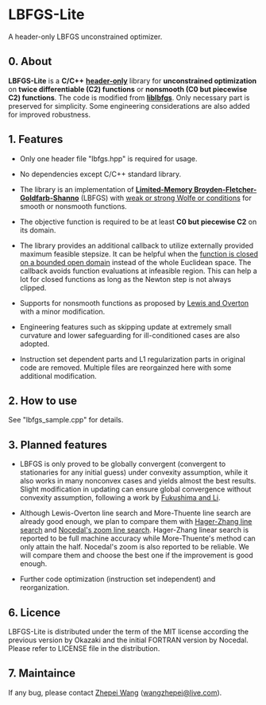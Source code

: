 # LBFGS-Lite
A header-only LBFGS unconstrained optimizer.

## 0. About

__LBFGS-Lite__ is a __C/C++__ [__header-only__](https://en.wikipedia.org/wiki/Header-only) library for __unconstrained optimization__ on __twice differentiable (C2) functions__ or __nonsmooth (C0 but piecewise C2) functions__. The code is modified from [__liblbfgs__](https://github.com/chokkan/liblbfgs). Only necessary part is preserved for simplicity. Some engineering considerations are also added for improved robustness.

## 1. Features

- Only one header file "lbfgs.hpp" is required for usage.

- No dependencies except C/C++ standard library.

- The library is an implementation of [__Limited-Memory Broyden-Fletcher-Goldfarb-Shanno__](https://doi.org/10.1007/BF01589116) (LBFGS) with [weak or strong Wolfe or conditions](https://en.wikipedia.org/wiki/Wolfe_conditions) for smooth or nonsmooth functions.

- The objective function is required to be at least __C0 but piecewise C2__ on its domain.

- The library provides an additional callback to utilize externally provided maximum feasible stepsize. It can be helpful when the [function is closed on a bounded open domain](https://en.wikipedia.org/wiki/Closed_convex_function) instead of the whole Euclidean space. The callback avoids function evaluations at infeasible region. This can help a lot for closed functions as long as the Newton step is not always clipped.

- Supports for nonsmooth functions as proposed by [Lewis and Overton](https://link.springer.com/article/10.1007/s10107-012-0514-2) with a minor modification.

- Engineering features such as skipping update at extremely small curvature and lower safeguarding for ill-conditioned cases are also adopted.

- Instruction set dependent parts and L1 regularization parts in original code are removed. Multiple files are reorgainzed here with some additional modification.

## 2. How to use

See "lbfgs_sample.cpp" for details.

## 3. Planned features

- LBFGS is only proved to be globally convergent (convergent to stationaries for any initial guess) under convexity assumption, while it also works in many nonconvex cases and yields almost the best results. Slight modification in updating can ensure global convergence without convexity assumption, following a work by [Fukushima and Li](https://doi.org/10.1016/S0377-0427(00)00540-9).

- Although Lewis-Overton line search and More-Thuente line search are already good enough, we plan to compare them with [Hager-Zhang line search](https://doi.org/10.1137/030601880) and [Nocedal's zoom line search](https://link.springer.com/book/10.1007%2F978-0-387-40065-5). Hager-Zhang linear search is reported to be full machine accuracy while More-Thuente's method can only attain the half. Nocedal's zoom is also reported to be reliable. We will compare them and choose the best one if the improvement is good enough.

- Further code optimization (instruction set independent) and reorganization.

## 6. Licence

LBFGS-Lite is distributed under the term of the MIT license according the previous version by Okazaki and the initial FORTRAN version by Nocedal. Please refer to LICENSE file in the distribution.

## 7. Maintaince

If any bug, please contact [Zhepei Wang](https://zhepeiwang.github.io/) (<wangzhepei@live.com>).
